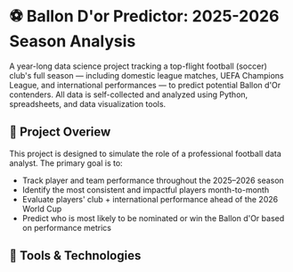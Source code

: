 # ⚽️ Ballon D'or Predictor: 2025-2026 Season Analysis

A year-long data science project tracking a top-flight football (soccer) club's full season — including domestic league matches, UEFA Champions League, and international performances — to predict potential Ballon d'Or contenders. All data is self-collected and analyzed using Python, spreadsheets, and data visualization tools.

## 📌 Project Overiew

This project is designed to simulate the role of a professional football data analyst. The primary goal is to:

- Track player and team performance throughout the 2025–2026 season
- Identify the most consistent and impactful players month-to-month
- Evaluate players' club + international performance ahead of the 2026 World Cup
- Predict who is most likely to be nominated or win the Ballon d'Or based on performance metrics

## 🧰 Tools & Technologies
